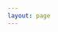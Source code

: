 ```yaml
---
layout: page
---
```

<script setup>
import {
  VPTeamPage,
  VPTeamPageTitle,
  VPTeamMembers
} from 'vitepress/theme'

const members = [
  {
    avatar: 'https://www.github.com/albaniamusabeli.png',
    name: 'Albania Musabeli',
    title: 'Creador',
    links: [
      { icon: 'github', link: 'https://github.com/albaniamusabeli' }
    ]
  },
  {
    avatar: 'https://www.github.com/willknight27.png',
    name: 'Williams Caballero',
    title: 'Creador',
    links: [
      { icon: 'github', link: 'https://github.com/willknight27' }
    ]
  }
]

</script>

<VPTeamPage>
  <VPTeamPageTitle>
    <template #lead>
      Sitio desarrollado para registrar apuntes de Frameworks y tecnologías web
    </template>
  </VPTeamPageTitle>
  <VPTeamMembers
    :members="members"
  />
</VPTeamPage>
